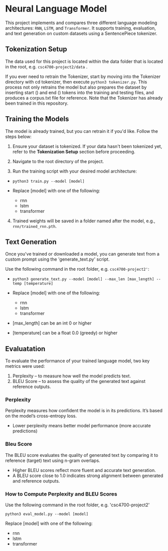 # Neural Language Model
This project implements and compares three different language modeling architectures: `RNN`, `LSTM`, and `Transformer`. It supports training, evaluation, and text generation on custom datasets using a SentencePiece tokenizer.

## Tokenization Setup
The data used for this project is located within the data folder that is located in the root, e.g. `csc4700-project2/data` .

If you ever need to retrain the Tokenizer, start by moving into the Tokenizer directory with cd tokenizer, then execute `python3 tokenizer.py`. This process not only retrains the model but also prepares the dataset by inserting start (<bos>) and end (<eos>) tokens into the training and testing files, and produces a corpus.txt file for reference. Note that the Tokenizer has already been trained in this repository.

## Training the Models
The model is already trained, but you can retrain it if you'd like. Follow the steps below:

1. Ensure your dataset is tokenized. 
   If your data hasn't been tokenized yet, refer to the **Tokenization Setup** section before proceeding.

2. Navigate to the root directory of the project.

3. Run the training script with your desired model architecture:

- `python3 train.py --model [model]`

- Replace [model] with one of the following:
   - rnn
   - lstm
  - transformer

4. Trained weights will be saved in a folder named after the model, e.g., `rnn/trained_rnn.pth`.

## Text Generation
Once you've trained or downloaded a model, you can generate text from a custom prompt using the 'generate_text.py' script.

Use the following command in the root folder, e.g. `csc4700-project2'`:

- `python3 generate_text.py --model [model] --max_len [max_length] --temp [temperature]`

- Replace [model] with one of the following:
  - rnn
  - lstm
  - transformer
- [max_length] can be an int 0 or higher
- [temperature] can be a float 0.0 (greedy) or higher

## Evaluatation
To evaluate the performance of your trained language model, two key metrics were used:

1. Perplexity – to measure how well the model predicts text.
2. BLEU Score – to assess the quality of the generated text against reference outputs.

### Perplexity
Perplexity measures how confident the model is in its predictions. It’s based on the model’s cross-entropy loss.
- Lower perplexity means better model performance (more accurate predictions)

### Bleu Score
The BLEU score evaluates the quality of generated text by comparing it to reference (target) text using n-gram overlaps.
- Higher BLEU scores reflect more fluent and accurate text generation.
- A BLEU score close to 1.0 indicates strong alignment between generated and reference outputs.

### How to Compute Perplexity and BLEU Scores
Use the following command in the root folder, e.g. 'csc4700-project2'

`python3 eval_model.py --model [model]`

Replace [model] with one of the following:
- rnn
- lstm
- transformer


